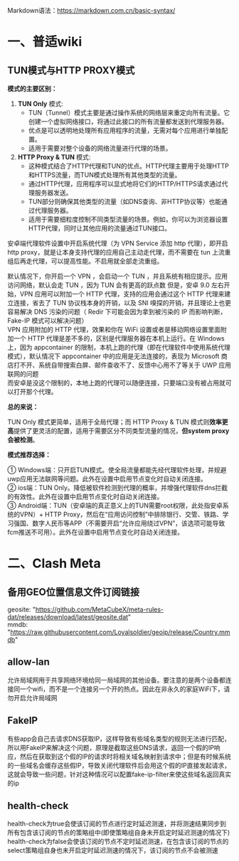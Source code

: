 Markdown语法：https://markdown.com.cn/basic-syntax/
# 一、普适wiki
## TUN模式与HTTP PROXY模式
**模式的主要区别：**

1. **TUN Only** 模式:
    - TUN（Tunnel）模式主要是通过操作系统的网络层来重定向所有流量。它创建一个虚拟网络接口，将通过此接口的所有流量都发送到代理服务器。
    - 优点是可以透明地处理所有应用程序的流量，无需对每个应用进行单独配置。
    - 适用于需要对整个设备的网络流量进行代理的场景。
2. **HTTP Proxy & TUN** 模式:
    - 这种模式结合了HTTP代理和TUN的优点。HTTP代理主要用于处理HTTP和HTTPS流量，而TUN模式处理所有其他类型的流量。
    - 通过HTTP代理，应用程序可以显式地将它们的HTTP/HTTPS请求通过代理服务器发送。
    - TUN部分则确保其他类型的流量（如DNS查询、非HTTP协议等）也能通过代理服务器。
    - 适用于需要细粒度控制不同类型流量的场景。例如，你可以为浏览器设置HTTP代理，同时让其他应用的流量通过TUN接口。

安卓端代理软件设置中开启系统代理（为 VPN Service 添加 http 代理），即开启http proxy，就是让本身支持代理的应用自己主动走代理，而不需要在 tun 上流重组后再走代理，可以提高性能。不启用就全部走流重组。

默认情况下，你开启一个 VPN ，会启动一个 TUN ，并且系统有相应提示。应用访问网络，默认会走 TUN ，因为 TUN 会有更高的跃点数
但是，安卓 9.0 左右开始，VPN 应用可以附加一个 HTTP 代理，支持的应用会通过这个 HTTP 代理来建立连接，省去了 TUN 协议栈本身的开销，以及 SNI 嗅探的开销，并且理论上也更容易解决 DNS 污染的问题（ Redir 下可能会因为拿到被污染的 IP 而影响判断，Fake-IP 模式可以解决问题）  
VPN 应用附加的 HTTP 代理，效果和你在 WiFi 设置或者是移动网络设置里面附加一个 HTTP 代理是差不多的，区别是代理服务器在本机上运行。在 Windows 上，因为 appcontainer 的限制，本机上跑的代理（即在代理软件中使用系统代理模式），默认情况下 appcontainer 中的应用是无法连接的，表现为 Microsoft 商店打不开、系统自带搜索白屏、邮件查收不了、反馈中心用不了等关于 UWP 应用联网的问题  
而安卓是没这个限制的，本地上跑的代理可以随便连接，只要端口没有被占用就可以打开那个代理。

**总的来说：**  

TUN Only 模式更简单，适用于全局代理；而 HTTP Proxy & TUN 模式则**效率更高**提供了更灵活的配置，适用于需要区分不同类型流量的情况，**但system proxy会被检测**。

**模式推荐选择：**

① Windows端：只开启TUN模式。使全局流量都能先经代理软件处理，并规避uwp应用无法联网等问题。此外在设置中启用节点变化时自动关闭连接。  
② ios端：TUN Only。降低被软件检测到代理的概率，并增强代理软件dns拦截的有效性。此外在设置中启用节点变化时自动关闭连接。  
③ Android端：TUN（安卓端的真正意义上的TUN需要root权限，此处指安卓系统的VPN）+ HTTP Proxy，然后在“应用访问控制”中排除银行、交管、铁路、学习强国、数字人民币等APP（不需要开启“允许应用绕过VPN”，该选项可能导致fcm推送不可用）。此外在设置中启用节点变化时自动关闭连接。
# 二、Clash Meta
## 备用GEO位置信息文件订阅链接
geosite: "https://github.com/MetaCubeX/meta-rules-dat/releases/download/latest/geosite.dat"  
mmdb: "https://raw.githubusercontent.com/Loyalsoldier/geoip/release/Country.mmdb"
## allow-lan
允许局域网用于共享网络环境给同一局域网的其他设备。要注意的是两个设备都连接同一个wifi，而不是一个连接另一个开的热点。因此在非永久的家庭WiFi下，请勿开启允许局域网
## FakeIP
有些app会自己去请求DNS获取IP，这样导致有些域名类型的规则无法进行匹配，所以用FakeIP来解决这个问题，原理是截取这些DNS请求，返回一个假的IP响应，然后在获取到这个假的IP的请求时将相关域名映射到请求中；但是有时候系统的一些域名会缓存这些假IP，导致关闭代理软件后会用这个假的IP直接发起请求，这就会导致一些问题，针对这种情况可以配置fake-ip-filter来使这些域名返回真实的ip
## health-check
health-check为true会使该订阅的节点进行定时延迟测速，并将测速结果同步到所有包含该订阅的节点的策略组中(即使策略组自身未开启定时延迟测速的情况下)  
health-check为false会使该订阅的节点不定时延迟测速，在包含该订阅的节点的select策略组自身也未开启定时延迟测速的情况下，该订阅的节点不会被测速
